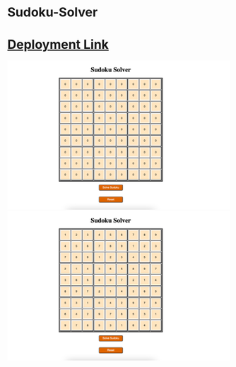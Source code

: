 # Sudoku-Solver
# [Deployment Link](https://kumardevada.github.io/Sudoku-Solver/)

![HomePage](https://github.com/KumarDevada/Sudoku-Solver/blob/main/Screenshot%202023-01-16%20at%2011.30.55%20PM.png)
![After Solving](https://github.com/KumarDevada/Sudoku-Solver/blob/main/Screenshot%202023-01-16%20at%2011.31.07%20PM.png)

